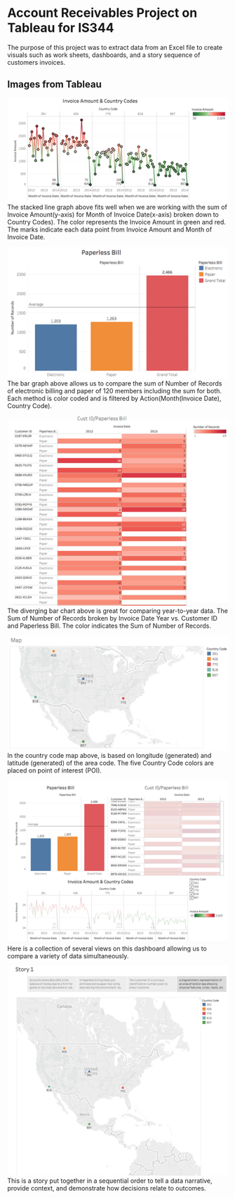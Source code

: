 # Account Receivables Project on Tableau for IS344

The purpose of this project was to extract data from an Excel file to create visuals such as work sheets, dashboards, and a story sequence of customers invoices. 

## Images from Tableau   

![Invoice Amount and Country Codes](screenshots/image-one.png)
The stacked line graph above fits well when we are working with the sum of Invoice Amount(y-axis) for Month of Invoice Date(x-axis) broken down to Country Codes). The color represents the Invoice Amount in green and red. The marks indicate each data point from Invoice Amount and Month of Invoice Date.

![Paperless Bill](screenshots/image-two.png)
The bar graph above allows us to compare the sum of Number of Records of electronic billing and paper of 120 members including the sum for both. Each method is color coded and is filtered by Action(Month(Invoice Date), Country Code). 

![Customer ID / Paperless Bill](screenshots/image-three.png)
The diverging bar chart above is great for comparing year-to-year data. The Sum of Number of Records broken by Invoice Date Year vs. Customer ID and Paperless Bill. The color indicates the Sum of Number of Records.

![Country Code Map](screenshots/image-four.png)
In the country code map above, is based on longitude (generated) and latitude (generated) of the area code. The five Country Code colors are placed on point of interest (POI). 

![Accounts Receivables Dashboard](screenshots/image-five.png)
Here is a collection of several views on this dashboard allowing us to compare a variety of data simultaneously. 

![Story Map](screenshots/image-six.png)
This is a story put together in a sequential order to tell a data narrative, provide context, and demonstrate how decisions relate to outcomes. 
